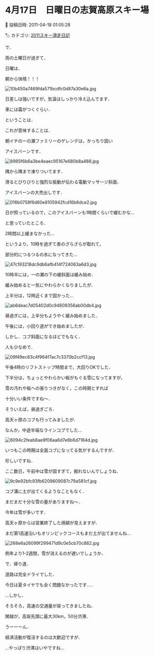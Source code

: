 # 4月17日　日曜日の志賀高原スキー場

📅 投稿日時: 2011-04-18 01:05:28

🏷️ カテゴリ: [2011スキー滑走日記](ca488c98cfb9169941c3e73770dcefb56.md)

で．





雨の土曜日が過ぎて．


日曜は．





朝から快晴！！！




![10b450a7469fda571bcdfc0d87a30e6a.jpg](images/10b450a7469fda571bcdfc0d87a30e6a.jpg)







日差しは強いですが，気温はしっかり冷え込んでます．


車には霜がつくぐらい．





ということは．


これが意味することは．





朝イチの一の瀬ファミリーのゲレンデは，かっちり固い


アイスバーンです．




![8985f6b6a3be4eaec95167e680b8a488.jpg](images/8985f6b6a3be4eaec95167e680b8a488.jpg)




隅から隅まで凍りついてます．


滑るとびりびりと強烈な振動が伝わる電動マッサージ斜面．


アイスバーンの大売出しです．




![016b0758f6d60e8105942fcd16b6dce2.jpg](images/016b0758f6d60e8105942fcd16b6dce2.jpg)







日が照っているので，このアイスバーンも1時間くらいで緩むかな…


と思っていたところ．





2時間以上緩まなかった…


というより，10時を過ぎて表のざらざらが取れて，


部分的につるつるの氷になってきた…




![47c193218dc9db6afb414f724063a6d3.jpg](images/47c193218dc9db6afb414f724063a6d3.jpg)







10時半には，一の瀬の下の緩斜面は緩み始め．


緩み始めると一気にやわらかくなりましたが．


上半分は，12時近くまで固かった…




![ab6deac7d05402d0c94609356ab00db4.jpg](images/ab6deac7d05402d0c94609356ab00db4.jpg)




昼過ぎには，上半分もようやく緩み始めました．





午後には，小回り道ができ始めましたが．


しかし．コブ斜面になるほどでもなく．


人も少なめで．




![09f49ec83c4f964f7ac7c3370b2ccf13.jpg](images/09f49ec83c4f964f7ac7c3370b2ccf13.jpg)




午後4時のリフトストップ時間まで，大回りOKでした．





下半分は，ちょっとやわらかい板がもぐる雪になってますが，


雪の汚れや板への張りつきがなく，この時期とすれば


十分いい条件ですね～．





そういえば，昼過ぎごろ．


高天ヶ原のコブも行ってみましたが．





なんか，中途半端なラインコブでした…




![6094c2feab8ae9f06aa6d7e6b6d7184d.jpg](images/6094c2feab8ae9f06aa6d7e6b6d7184d.jpg)




いつもこの時期は全面コブになってる気がするんですが．


珍しいですね．


ここ数日，午前中は雪が固すぎて，掘れないんでしょうね．







![9c9e92bfc93fb6209609087c79a581cf.jpg](images/9c9e92bfc93fb6209609087c79a581cf.jpg)




コブ溝に土が出てくるようなこともなく．


まだまだ十分な雪の量がありますね～．


今年は雪が多いです．





高天ヶ原からは営業終了した焼額が見えますが．


まだ第1高速沿いもオリンピックコースもまだ土が出てませんね…




![268e6a26099f299471d9c0e5cb70c882.jpg](images/268e6a26099f299471d9c0e5cb70c882.jpg)




例年より1-2週間，雪が消えるのが遅いでしょうか．





で．帰り道．


道路は完全ドライでした．


今日は夏タイヤでも全く問題なかったです…．





…しかし．


そろそろ，高速の交通量が戻ってきましたね．


関越が，高坂先頭に最大30km，50分渋滞．


うーーーん．


経済活動が復活するのは大歓迎ですが．





…やっぱり渋滞はいやですね…
